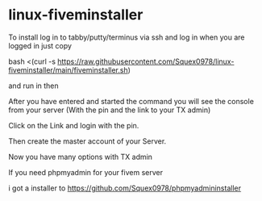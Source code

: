 # linux-fiveminstaller

To install log in to tabby/putty/terminus via ssh and log in when you are logged in just copy

bash <(curl -s https://raw.githubusercontent.com/Squex0978/linux-fiveminstaller/main/fiveminstaller.sh)

and run in then


After you have entered and started the command you will see the console from your server
(With the pin and the link to your TX admin)

Click on the Link and login with the pin.

Then create the master account of your Server.


Now you have many options with TX admin

If you need phpmyadmin for your fivem server 

i got a installer to https://github.com/Squex0978/phpmyadmininstaller




